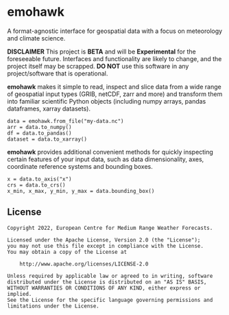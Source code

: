 # emohawk

A format-agnostic interface for geospatial data with a focus on meteorology and
climate science.

**DISCLAIMER**
This project is **BETA** and will be **Experimental** for the foreseeable future.
Interfaces and functionality are likely to change, and the project itself may be scrapped.
**DO NOT** use this software in any project/software that is operational.

**emohawk** makes it simple to read, inspect and slice data from a wide range of
geospatial input types (GRIB, netCDF, zarr and more) and transform them into
familiar scientific Python objects (including numpy arrays, pandas dataframes,
xarray datasets).

```
data = emohawk.from_file("my-data.nc")
arr = data.to_numpy()
df = data.to_pandas()
dataset = data.to_xarray()
```

**emohawk** provides additional convenient methods for quickly inspecting certain
features of your input data, such as data dimensionality, axes, coordinate
reference systems and bounding boxes.

```
x = data.to_axis("x")
crs = data.to_crs()
x_min, x_max, y_min, y_max = data.bounding_box()
```

## License

```
Copyright 2022, European Centre for Medium Range Weather Forecasts.

Licensed under the Apache License, Version 2.0 (the "License");
you may not use this file except in compliance with the License.
You may obtain a copy of the License at

    http://www.apache.org/licenses/LICENSE-2.0

Unless required by applicable law or agreed to in writing, software
distributed under the License is distributed on an "AS IS" BASIS,
WITHOUT WARRANTIES OR CONDITIONS OF ANY KIND, either express or implied.
See the License for the specific language governing permissions and
limitations under the License.
```
